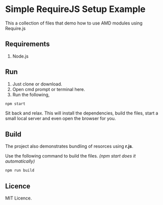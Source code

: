 # Simple RequireJS Setup Example

This a collection of files that demo how to use AMD modules using Require.js

## Requirements

1. Node.js

## Run

1. Just clone or download.
2. Open cmd prompt or terminal here.
3. Run the following,
  ```bash
npm start
  ```

Sit back and relax. This will install the dependencies, build the files, start a small local server and even open the browser for you.

## Build

The project also demonstrates bundling of resorces using **r.js**.

Use the following command to build the files. _(npm start does it automatically)_
  ```bash
npm run build
  ```

## Licence

MIT Licence.
